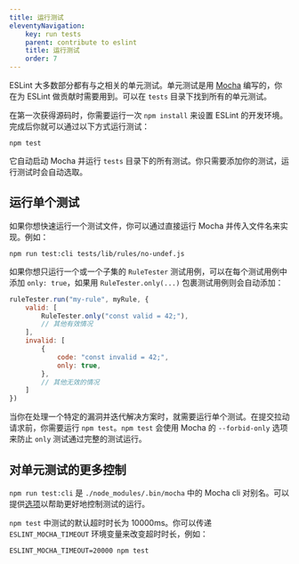 ```yaml
---
title: 运行测试
eleventyNavigation:
    key: run tests
    parent: contribute to eslint
    title: 运行测试
    order: 7
---
```


ESLint 大多数部分都有与之相关的单元测试。单元测试是用 [Mocha](https://mochajs.org/) 编写的，你在为 ESLint 做贡献时需要用到。可以在 `tests` 目录下找到所有的单元测试。

在第一次获得源码时，你需要运行一次 `npm install` 来设置 ESLint 的开发环境。完成后你就可以通过以下方式运行测试：

```shell
npm test
```

它自动启动 Mocha 并运行 `tests` 目录下的所有测试。你只需要添加你的测试，运行测试时会自动选取。

## 运行单个测试

如果你想快速运行一个测试文件，你可以通过直接运行 Mocha 并传入文件名来实现。例如：

```shell
npm run test:cli tests/lib/rules/no-undef.js
```

如果你想只运行一个或一个子集的 `RuleTester` 测试用例，可以在每个测试用例中添加 `only: true`，如果用 `RuleTester.only(...)` 包裹测试用例则会自动添加：

```js
ruleTester.run("my-rule", myRule, {
    valid: [
        RuleTester.only("const valid = 42;"),
        // 其他有效情况
    ],
    invalid: [
        {
            code: "const invalid = 42;",
            only: true,
        },
        // 其他无效的情况
    ]
})
```

当你在处理一个特定的漏洞并迭代解决方案时，就需要运行单个测试。在提交拉动请求前，你需要运行 `npm test`。`npm test` 会使用 Mocha 的 `--forbid-only` 选项来防止 `only` 测试通过完整的测试运行。

## 对单元测试的更多控制

`npm run test:cli` 是 `./node_modules/.bin/mocha` 中的 Mocha cli 对别名。可以提供[选项](https://mochajs.org/#command-line-usage)以帮助更好地控制测试的运行。

`npm test` 中测试的默认超时时长为 10000ms。你可以传递 `ESLINT_MOCHA_TIMEOUT` 环境变量来改变超时时长，例如：

```shell
ESLINT_MOCHA_TIMEOUT=20000 npm test
```
